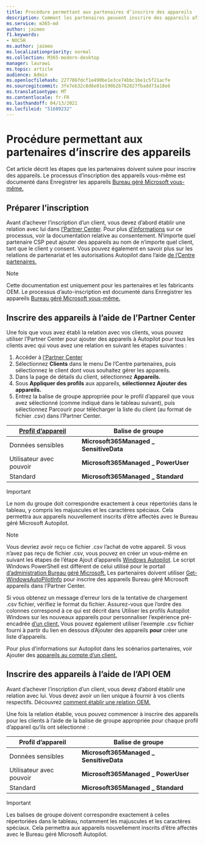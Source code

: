 ```yaml
---
title: Procédure permettant aux partenaires d’inscrire des appareils
description: Comment les partenaires peuvent inscrire des appareils afin qu’ils soient gérés par Bureau géré Microsoft
ms.service: m365-md
author: jaimeo
f1.keywords:
- NOCSH
ms.author: jaimeo
ms.localizationpriority: normal
ms.collection: M365-modern-desktop
manager: laurawi
ms.topic: article
audience: Admin
ms.openlocfilehash: 227786fdcf1e490be1e3ce74bbc1be1c5f21acfe
ms.sourcegitcommit: 3fe7eb32c8d6e01e190b2b782827fbadd73a18e6
ms.translationtype: MT
ms.contentlocale: fr-FR
ms.lasthandoff: 04/13/2021
ms.locfileid: "51689232"
---
```

# <a name="steps-for-partners-to-register-devices"></a>Procédure permettant aux partenaires d’inscrire des appareils


Cet article décrit les étapes que les partenaires doivent suivre pour inscrire des appareils. Le processus d’inscription des appareils vous-même est documenté dans Enregistrer les appareils [Bureau géré Microsoft vous-même.](register-devices-self.md)



## <a name="prepare-for-registration"></a>Préparer l’inscription 
Avant d’achever l’inscription d’un client, vous devez d’abord établir une relation avec lui dans [l’Partner Center](https://partner.microsoft.com/dashboard). Pour plus [d’informations](/windows/deployment/windows-autopilot/registration-auth#csp-authorization) sur ce processus, voir la documentation relative au consentement. N’importe quel partenaire CSP peut ajouter des appareils au nom de n’importe quel client, tant que le client y consent. Vous pouvez également en savoir plus sur les relations de partenariat et les autorisations Autopilot dans l’aide [de l’Centre partenaires.](/partner-center/customers_revoke_admin_privileges#windows-autopilot)


> [!NOTE]
> Cette documentation est uniquement pour les partenaires et les fabricants OEM. Le processus d’auto-inscription est documenté dans Enregistrer les appareils [Bureau géré Microsoft vous-même.](register-devices-self.md)


## <a name="register-devices-by-using-partner-center"></a>Inscrire des appareils à l’aide de l’Partner Center

Une fois que vous avez établi la relation avec vos clients, vous pouvez utiliser l’Partner Center pour ajouter des appareils à Autopilot pour tous les clients avec qui vous avez une relation en suivant les étapes suivantes :

1. Accéder à [l’Partner Center](https://partner.microsoft.com/dashboard)
2. Sélectionnez **Clients** dans le menu De l’Centre partenaires, puis sélectionnez le client dont vous souhaitez gérer les appareils.
3. Dans la page de détails du client, sélectionnez **Appareils.**
4. Sous **Appliquer des profils** aux appareils, **sélectionnez Ajouter des appareils.**
5. Entrez la balise de groupe appropriée pour le profil d’appareil que vous  avez sélectionné (comme indiqué dans le tableau suivant), puis sélectionnez Parcourir pour télécharger la liste du client (au format de fichier .csv) dans l’Partner Center.

|[Profil d’appareil](../service-description/profiles.md)  |Balise de groupe  |
|---------|---------|
|Données sensibles     |**Microsoft365Managed \_ SensitiveData**    |
|Utilisateur avec pouvoir     | **Microsoft365Managed \_ PowerUser**          |
|Standard     | **Microsoft365Managed \_ Standard**        |

> [!IMPORTANT]
> Le nom du groupe doit correspondre exactement à ceux répertoriés dans le tableau, y compris les majuscules et les caractères spéciaux. Cela permettra aux appareils nouvellement inscrits d’être affectés avec le Bureau géré Microsoft Autopilot.

>[!NOTE]
> Vous devriez avoir reçu ce fichier .csv l’achat de votre appareil. Si vous n’avez pas reçu de fichier .csv, vous pouvez en créer un vous-même en suivant les étapes de l’étape Ajout d’appareils [Windows Autopilot](/windows/deployment/windows-autopilot/add-devices#collecting-the-hardware-id-from-existing-devices-using-powershell). Le script Windows PowerShell est différent de celui utilisé pour le portail [d’administration Bureau géré Microsoft.](./register-devices-self.md#obtain-the-hardware-hash) Les partenaires doivent utiliser [Get-WindowsAutoPilotInfo](https://www.powershellgallery.com/packages/Get-WindowsAutoPilotInfo) pour inscrire des appareils Bureau géré Microsoft appareils dans l’Partner Center.

Si vous obtenez un message d’erreur lors de la tentative de chargement .csv fichier, vérifiez le format du fichier. Assurez-vous que l’ordre des colonnes correspond à ce qui est décrit dans Utiliser les profils Autopilot Windows sur les nouveaux appareils pour personnaliser l’expérience pré-encadrée [d’un client.](/partner-center/autopilot#add-devices-to-a-customers-account) Vous pouvez également utiliser l’exemple .csv fichier fourni à partir du lien en dessous d’Ajouter des appareils **pour** créer une liste d’appareils. 

Pour plus d’informations sur Autopilot dans les scénarios partenaires, voir Ajouter des [appareils au compte d’un client.](/partner-center/autopilot#add-devices-to-a-customers-account)


## <a name="register-devices-by-using-the-oem-api"></a>Inscrire des appareils à l’aide de l’API OEM

Avant d’achever l’inscription d’un client, vous devez d’abord établir une relation avec lui. Vous devez avoir un lien unique à fournir à vos clients respectifs. Découvrez [comment établir une relation OEM.](/windows/deployment/windows-autopilot/registration-auth#oem-authorization)

Une fois la relation établie, vous pouvez commencer à inscrire des appareils pour les clients à l’aide de la balise de groupe appropriée pour chaque profil d’appareil qu’ils ont sélectionné :


|Profil d’appareil  |Balise de groupe  |
|---------|---------|
|Données sensibles     | **Microsoft365Managed \_ SensitiveData**     |
|Utilisateur avec pouvoir     | **Microsoft365Managed \_ PowerUser**          |
|Standard     | **Microsoft365Managed \_ Standard**      |

> [!IMPORTANT]
> Les balises de groupe doivent correspondre exactement à celles répertoriées dans le tableau, notamment les majuscules et les caractères spéciaux. Cela permettra aux appareils nouvellement inscrits d’être affectés avec le Bureau géré Microsoft Autopilot.